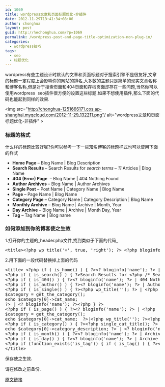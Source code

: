 ```yaml
---
id: 1069
title: wordpress文章和页面标题优化-非插件
date: 2012-11-29T13:41:34+08:00
author: chonghua
layout: post
guid: http://hechonghua.com/?p=1069
permalink: /wordpress-post-and-page-title-optimization-non-plug-in/
categories:
  - wordpress技巧
tags:
  - seo
  - 标题优化
---
```

wordpress有些主题设计时默认的文章和页面标题对于搜索引擎不是很友好,文章的标题一定程度上会影响你的网站的排名,大多数的主题只是简单的现实文章名称和博客名称,但是对于搜索页面和404页面和存档页面却存在一些问题,当然你可以使用wordpress  seo插件很方便的设置这些标题.如果不想使用插件,那么下面的代码也能起到同样的效果.

<!--more-->

  
<img src="http://chonghua-1251666171.cos.ap-shanghai.myqcloud.com/2012-11-29_132211.png"/ alt="wordpress文章和页面标题优化-非插件" >

### 标题的格式

什么样的标题比较好呢?你可以参考一下一些知名博客的标题样式也可以使用下面的样式

  * **Home Page** – Blog Name | Blog Description
  * **Search Results** – Search Results for _search terms_ – _11_ Articles | Blog Name
  * **404 (Error) Page**  – Blog Name | 404 Nothing Found
  * **Author Archives** – Blog Name | Author Archives
  * **Single Post** – Post Name | Category Name | Blog Name
  * **Page** – Page Name | Blog Name
  * **Category Page** – Category Name | Category Description | Blog Name
  * **Monthly Archive** – Blog Name | Archive | Month, Year
  * **Day Archive** – Blog Name | Archive | Month Day, Year
  * **Tag** – Tag Name | Blog name

### 如何添加到你的博客使之生效

1.打开你的主题的_header.php文件,找到类似于下面的代码_

<pre>&lt;title&gt;&lt;?php wp_title('&laquo;', true, 'right'); ?&gt; &lt;?php bloginfo('name'); ?&gt;&lt;/title&gt;</pre>

<p align="left">
  2.用下面的一段代码替换掉上面的代码
</p>

<pre>&lt;title&gt; &lt;?php if ( is_home() ) { ?&gt;&lt;? bloginfo('name'); ?&gt; | &lt;?php bloginfo('description'); ?&gt;&lt;?php } ?&gt;
&lt;?php if ( is_search() ) { ?&gt;Search Results for &lt;?php /* Search Count */ $allsearch = &new WP_Query("s=$s&showposts=-1"); $key = wp_specialchars($s, 1); $count = $allsearch-&gt;post_count; _e(''); echo $key; _e(' &mdash; '); echo $count . ' '; _e('articles'); wp_reset_query(); ?&gt;&lt;?php } ?&gt;
&lt;?php if ( is_404() ) { ?&gt;&lt;? bloginfo('name'); ?&gt; | 404 Nothing Found&lt;?php } ?&gt;
&lt;?php if ( is_author() ) { ?&gt;&lt;? bloginfo('name'); ?&gt; | Author Archives&lt;?php } ?&gt; 
&lt;?php if ( is_single() ) { ?&gt;&lt;?php wp_title(''); ?&gt; | &lt;?php 
$category = get_the_category();
echo $category[0]-&gt;cat_name;
?&gt; | &lt;? bloginfo('name'); ?&gt;&lt;?php } ?&gt;
&lt;?php if ( is_page() ) { ?&gt;&lt;? bloginfo('name'); ?&gt; | &lt;?php 
$category = get_the_category();
echo $category[0]-&gt;cat_name;  ?&gt;|&lt;?php wp_title(''); ?&gt;&lt;?php } ?&gt; 
&lt;?php if ( is_category() ) { ?&gt;&lt;?php single_cat_title(); ?&gt; | &lt;?php $category = get_the_category(); 
echo $category[0]-&gt;category_description; ?&gt; | &lt;? bloginfo('name'); ?&gt;&lt;?php } ?&gt; 
&lt;?php if ( is_month() ) { ?&gt;&lt;? bloginfo('name'); ?&gt; | Archive | &lt;?php the_time('F, Y'); ?&gt;&lt;?php } ?&gt;
&lt;?php if ( is_day() ) { ?&gt;&lt;? bloginfo('name'); ?&gt; | Archive | &lt;?php the_time('F j, Y'); ?&gt;&lt;?php } ?&gt;
&lt;?php if (function_exists('is_tag')) { if ( is_tag() ) { ?&gt;&lt;?php single_tag_title("", true); } } ?&gt; | &lt;? bloginfo('name'); ?&gt;
&lt;/title&gt;</pre>

保存使之生效.

请在修改之前备份.

<a href="http://www.problogdesign.com/wordpress/automatic-seo-titles-for-all-your-pages/" target="_blank" rel="nofollow">原文链接</a>
